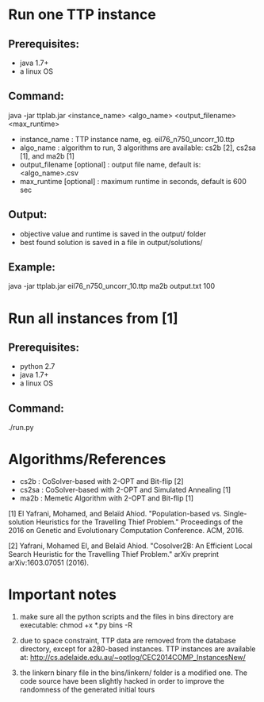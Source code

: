 # Run one TTP instance

## Prerequisites:
- java 1.7+
- a linux OS

## Command:
java -jar ttplab.jar <instance_name> <algo_name> <output_filename> <max_runtime>

- instance_name : TTP instance name, eg. eil76_n750_uncorr_10.ttp
- algo_name : algorithm to run, 3 algorithms are available: cs2b [2], cs2sa [1], and ma2b [1]
- output_filename [optional] : output file name, default is: <algo_name>.csv
- max_runtime [optional] : maximum runtime in seconds, default is 600 sec

## Output:
- objective value and runtime is saved in the output/ folder
- best found solution is saved in a file in output/solutions/

## Example:
java -jar ttplab.jar eil76_n750_uncorr_10.ttp ma2b output.txt 100


# Run all instances from [1]

## Prerequisites:
- python 2.7
- java 1.7+
- a linux OS

## Command:
./run.py


# Algorithms/References

- cs2b  : CoSolver-based with 2-OPT and Bit-flip [2]
- cs2sa : CoSolver-based with 2-OPT and Simulated Annealing [1]
- ma2b  : Memetic Algorithm with 2-OPT and Bit-flip [1]

[1] El Yafrani, Mohamed, and Belaïd Ahiod. "Population-based vs. Single-solution Heuristics for the Travelling Thief Problem." Proceedings of the 2016 on Genetic and Evolutionary Computation Conference. ACM, 2016.

[2] Yafrani, Mohamed El, and Belaïd Ahiod. "Cosolver2B: An Efficient Local Search Heuristic for the Travelling Thief Problem." arXiv preprint arXiv:1603.07051 (2016).


# Important notes

1. make sure all the python scripts and the files in bins directory are executable:
   chmod +x *.py bins -R

2. due to space constraint, TTP data are removed from the database directory,
   except for a280-based instances. TTP instances are available at:
   http://cs.adelaide.edu.au/~optlog/CEC2014COMP_InstancesNew/

3. the linkern binary file in the bins/linkern/ folder is a modified one.
   The code source have been slightly hacked in order to improve the randomness of
   the generated initial tours
